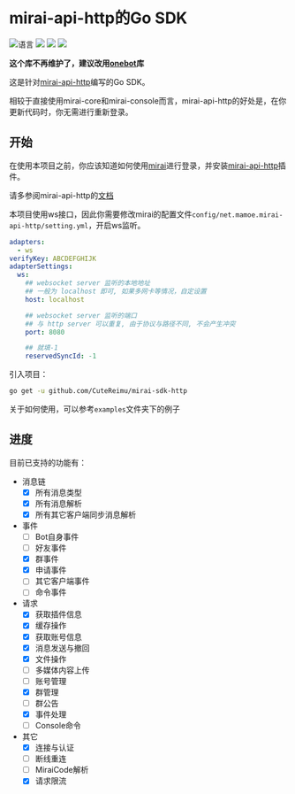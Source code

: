 # mirai-api-http的Go SDK

![](https://img.shields.io/github/languages/top/CuteReimu/mirai-sdk-http "语言")
[![](https://img.shields.io/github/actions/workflow/status/CuteReimu/mirai-sdk-http/golangci-lint.yml?branch=master)](https://github.com/CuteReimu/mirai-sdk-http/actions/workflows/golangci-lint.yml "代码分析")
[![](https://img.shields.io/github/contributors/CuteReimu/mirai-sdk-http)](https://github.com/CuteReimu/mirai-sdk-http/graphs/contributors "贡献者")
[![](https://img.shields.io/github/license/CuteReimu/mirai-sdk-http)](https://github.com/CuteReimu/mirai-sdk-http/blob/master/LICENSE "许可协议")

**这个库不再维护了，建议改用[onebot](https://github.com/CuteReimu/onebot)库**

这是针对[mirai-api-http](https://github.com/project-mirai/mirai-api-http)编写的Go SDK。

相较于直接使用mirai-core和mirai-console而言，mirai-api-http的好处是，在你更新代码时，你无需进行重新登录。

## 开始

在使用本项目之前，你应该知道如何使用[mirai](https://github.com/mamoe/mirai)进行登录，并安装[mirai-api-http](https://github.com/project-mirai/mirai-api-http)插件。

请多参阅mirai-api-http的[文档](https://docs.mirai.mamoe.net/mirai-api-http/api/API.html)

本项目使用ws接口，因此你需要修改mirai的配置文件`config/net.mamoe.mirai-api-http/setting.yml`，开启ws监听。

```yaml
adapters:
  - ws
verifyKey: ABCDEFGHIJK
adapterSettings:
  ws:
    ## websocket server 监听的本地地址
    ## 一般为 localhost 即可, 如果多网卡等情况，自定设置
    host: localhost

    ## websocket server 监听的端口
    ## 与 http server 可以重复, 由于协议与路径不同, 不会产生冲突
    port: 8080

    ## 就填-1
    reservedSyncId: -1
```

引入项目：

```bash
go get -u github.com/CuteReimu/mirai-sdk-http
```

关于如何使用，可以参考`examples`文件夹下的例子

## 进度

目前已支持的功能有：

- 消息链
  - [x] 所有消息类型
  - [x] 所有消息解析
  - [x] 所有其它客户端同步消息解析
- 事件
  - [ ] Bot自身事件
  - [ ] 好友事件
  - [x] 群事件
  - [x] 申请事件
  - [ ] 其它客户端事件
  - [ ] 命令事件
- 请求
  - [x] 获取插件信息
  - [x] 缓存操作
  - [x] 获取账号信息
  - [x] 消息发送与撤回
  - [x] 文件操作
  - [ ] 多媒体内容上传
  - [ ] 账号管理
  - [x] 群管理
  - [ ] 群公告
  - [x] 事件处理
  - [ ] Console命令
- 其它
  - [x] 连接与认证
  - [ ] 断线重连
  - [ ] MiraiCode解析
  - [x] 请求限流
